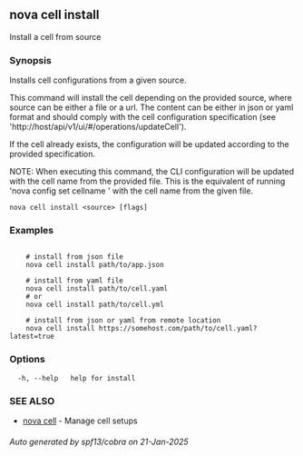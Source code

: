 ## nova cell install

Install a cell from source

### Synopsis

Installs cell configurations from a given source.

This command will install the cell depending on the provided source, where source can be either a file or a url.
The content can be either in json or yaml format and should comply with the cell configuration specification (see 'http://host/api/v1/ui/#/operations/updateCell').

If the cell already exists, the configuration will be updated according to the provided specification.

NOTE: When executing this command, the CLI configuration will be updated with the cell name from the provided file.
This is the equivalent of running 'nova config set cellname <name>' with the cell name from the given file.


```
nova cell install <source> [flags]
```

### Examples

```

	# install from json file
	nova cell install path/to/app.json

	# install from yaml file
	nova cell install path/to/cell.yaml
	# or
	nova cell install path/to/cell.yml

	# install from json or yaml from remote location
	nova cell install https://somehost.com/path/to/cell.yaml?latest=true

```

### Options

```
  -h, --help   help for install
```

### SEE ALSO

* [nova cell](nova_cell.md)	 - Manage cell setups

###### Auto generated by spf13/cobra on 21-Jan-2025

